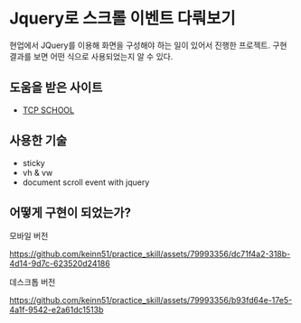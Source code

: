# Jquery로 스크롤 이벤트 다뤄보기

현업에서 JQuery를 이용해 화면을 구성해야 하는 일이 있어서 진행한 프로젝트. 구현 결과를 보면 어떤 식으로 사용되었는지 알 수 있다.

## 도움을 받은 사이트

- [TCP SCHOOL](http://www.tcpschool.com/jquery/jq_basic_syntax)

## 사용한 기술

- sticky
- vh & vw
- document scroll event with jquery

## 어떻게 구현이 되었는가?


모바일 버전

https://github.com/keinn51/practice_skill/assets/79993356/dc71f4a2-318b-4d14-9d7c-623520d24186

데스크톱 버전

https://github.com/keinn51/practice_skill/assets/79993356/b93fd64e-17e5-4a1f-9542-e2a61dc1513b

